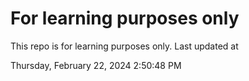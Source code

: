 # For learning purposes only
This repo is for learning purposes only.
Last updated at

Thursday, February 22, 2024 2:50:48 PM

